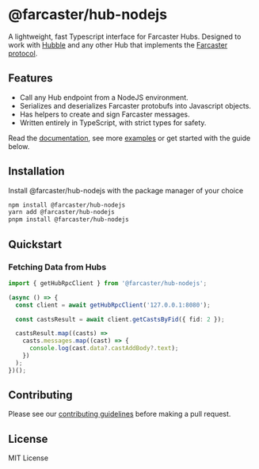 # @farcaster/hub-nodejs

A lightweight, fast Typescript interface for Farcaster Hubs. Designed to work with [Hubble](https://github.com/farcasterxyz/hubble/) and any other Hub that implements the [Farcaster protocol](https://github.com/farcasterxyz/protocol).

## Features

- Call any Hub endpoint from a NodeJS environment.
- Serializes and deserializes Farcaster protobufs into Javascript objects.
- Has helpers to create and sign Farcaster messages.
- Written entirely in TypeScript, with strict types for safety.

Read the [documentation](./docs/README.md), see more [examples](./examples/) or get started with the guide below.

## Installation

Install @farcaster/hub-nodejs with the package manager of your choice

```bash
npm install @farcaster/hub-nodejs
yarn add @farcaster/hub-nodejs
pnpm install @farcaster/hub-nodejs
```

## Quickstart

### Fetching Data from Hubs

```typescript
import { getHubRpcClient } from '@farcaster/hub-nodejs';

(async () => {
  const client = await getHubRpcClient('127.0.0.1:8080');

  const castsResult = await client.getCastsByFid({ fid: 2 });

  castsResult.map((casts) =>
    casts.messages.map((cast) => {
      console.log(cast.data?.castAddBody?.text);
    })
  );
})();
```

## Contributing

Please see our [contributing guidelines](../../CONTRIBUTING.md) before making a pull request.

## License

MIT License
